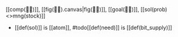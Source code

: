[[comp(🏳️‍🌈)]], [[fig(🏳️‍🌈).canvas|fig(🏳️‍🌈)]], [[goal(🏳️‍🌈)]], [[sol(prob)<>mng(stock)]]
- [[def(sol)]] is [[atom]], #todo[[def(need)]]  is [[def(bit_supply)]]